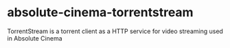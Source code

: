 # absolute-cinema-torrentstream
TorrentStream is a torrent client as a HTTP service for video streaming used in Absolute Cinema
